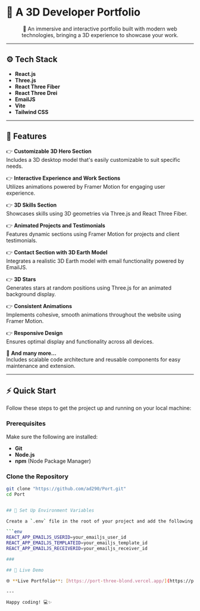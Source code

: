 # 🚀 A 3D Developer Portfolio

<center>🚀 An immersive and interactive portfolio built with modern web technologies, bringing a 3D experience to showcase your work.</center>

---

## ⚙️ Tech Stack

- **React.js**
- **Three.js**
- **React Three Fiber**
- **React Three Drei**
- **EmailJS**
- **Vite**
- **Tailwind CSS**

---

## 🔋 Features

👉 **Customizable 3D Hero Section**  
Includes a 3D desktop model that's easily customizable to suit specific needs.

👉 **Interactive Experience and Work Sections**  
Utilizes animations powered by Framer Motion for engaging user experience.

👉 **3D Skills Section**  
Showcases skills using 3D geometries via Three.js and React Three Fiber.

👉 **Animated Projects and Testimonials**  
Features dynamic sections using Framer Motion for projects and client testimonials.

👉 **Contact Section with 3D Earth Model**  
Integrates a realistic 3D Earth model with email functionality powered by EmailJS.

👉 **3D Stars**  
Generates stars at random positions using Three.js for an animated background display.

👉 **Consistent Animations**  
Implements cohesive, smooth animations throughout the website using Framer Motion.

👉 **Responsive Design**  
Ensures optimal display and functionality across all devices.

🔁 **And many more...**  
Includes scalable code architecture and reusable components for easy maintenance and extension.

---

## ⚡ Quick Start

Follow these steps to get the project up and running on your local machine:

### Prerequisites

Make sure the following are installed:

- **Git**
- **Node.js**
- **npm** (Node Package Manager)

### Clone the Repository

```bash
git clone "https://github.com/ad290/Port.git"
cd Port


## 🔐 Set Up Environment Variables

Create a `.env` file in the root of your project and add the following:

```env
REACT_APP_EMAILJS_USERID=your_emailjs_user_id
REACT_APP_EMAILJS_TEMPLATEID=your_emailjs_template_id
REACT_APP_EMAILJS_RECEIVERID=your_emailjs_receiver_id

###

## 🔗 Live Demo

🌐 **Live Portfolio**: [https://port-three-blond.vercel.app/](https://port-three-blond.vercel.app/)

---

Happy coding! 💻✨
